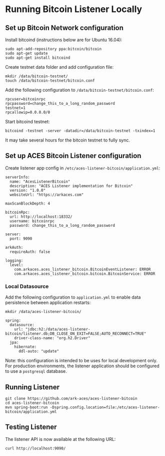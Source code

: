 # Running Bitcoin Listener Locally

## Set up Bitcoin Network configuration

Install bitcoind (instructions below are for Ubuntu 16.04):

```
sudo apt-add-repository ppa:bitcoin/bitcoin
sudo apt-get update
sudo apt-get install bitcoind
```

Create testnet data folder and add configuration file:

```
mkdir /data/bitcoin-testnet/
touch /data/bitcoin-testnet/bitcoin.conf
```

Add the following configuration to `/data/bitcoin-testnet/bitcoin.conf`:

```
rpcuser=bitcoinrpc
rpcpassword=change_this_to_a_long_random_password
testnet=1
rpcallowip=0.0.0.0/0
```

Start bitcoind testnet:

```
bitcoind -testnet -server -datadir=/data/bitcoin-testnet -txindex=1
```

It may take several hours for the bitcoin testnet to fully sync.


## Set up ACES Bitcoin Listener configuration

Create listener app config in `/etc/aces-listener-bitcoin/application.yml`:

```
serverInfo:
  name: "AcesListenerBitcoin"
  description: "ACES Listener implementation for Bitcoin"
  version: "1.0.0"
  websiteUrl: "https://arkaces.com"

maxScanBlockDepth: 4

bitcoinRpc:
  url: http://localhost:18332/
  username: bitcoinrpc
  password: change_this_to_a_long_random_password

server:
  port: 9090

arkAuth:
  requireAuth: false

logging:
  level:
    com.arkaces.aces_listener_bitcoin.BitcoinEventListener: ERROR
    com.arkaces.aces_listener_bitcoin.bitcoin.BitcoinService: ERROR
```

### Local Datasource

Add the following configuration to `application.yml` to enable data persistence
between application restarts:

```
mkdir /data/aces-listener-bitcoin/
```

```
spring:
  datasource:
    url: "jdbc:h2:/data/aces-listener-bitcoin/listener.db;DB_CLOSE_ON_EXIT=FALSE;AUTO_RECONNECT=TRUE"
    driver-class-name: "org.h2.Driver"
  jpa:
    hibernate:
      ddl-auto: "update"
```

Note: this configuration is intended to be uses for local development only. For production
environments, the listener application should be configured to use a `postgresql` database.


## Running Listener 

```
git clone https://github.com/ark-aces/aces-listener-bitcoin
cd aces-listener-bitcoin
mvn spring-boot:run -Dspring.config.location=file:/etc/aces-listener-bitcoin/application.yml
```


## Testing Listener

The listener API is now available at the following URL:

```
curl http://localhost:9090/
```
